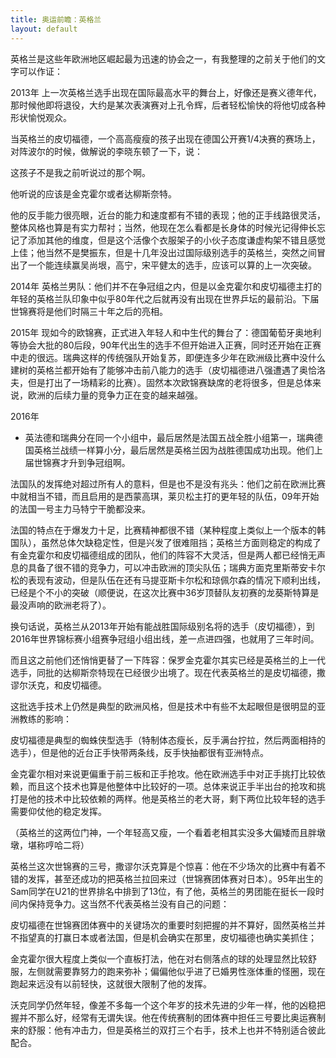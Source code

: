 ```yaml
---
title: 奥运前瞻：英格兰
layout: default
---
```


英格兰是这些年欧洲地区崛起最为迅速的协会之一，有我整理的之前关于他们的文字可以作证：

2013年
上一次英格兰选手出现在国际最高水平的舞台上，好像还是赛义德年代，那时候他即将退役，大约是某次表演赛对上孔令辉，后者轻松愉快的将他切成各种形状愉悦观众。

当英格兰的皮切福德，一个高高瘦瘦的孩子出现在德国公开赛1/4决赛的赛场上，对阵波尔的时候，做解说的李晓东顿了一下，说：

这孩子不是我之前听说过的那个啊。

他听说的应该是金克霍尔或者达柳斯奈特。

他的反手能力很亮眼，近台的能力和速度都有不错的表现；他的正手线路很灵活，整体风格也算是有实力帮衬；当然，他现在怎么看都是长身体的时候光记得伸长忘记了添加其他的维度，但是这个活像个衣服架子的小伙子态度谦虚构架不错且感觉上佳；他当然不是樊振东，但是十几年没出过国际级别选手的英格兰，突然之间冒出了一个能连续赢吴尚垠，高宁，宋平健太的选手，应该可以算的上一次突破。

2014年
英格兰男队：他们并不在争冠组之内，但是以金克霍尔和皮切福德主打的年轻的英格兰队印象中似乎80年代之后就再没有出现在世界乒坛的最前沿。下届世锦赛将是他们时隔三十年之后的亮相。

2015年
现如今的欧锦赛，正式进入年轻人和中生代的舞台了：德国葡萄牙奥地利等协会大批的80后段，90年代出生的选手不但开始进入正赛，同时还开始在正赛中走的很远。瑞典这样的传统强队开始复苏，即便连多少年在欧洲级比赛中没什么建树的英格兰都开始有了能够冲击前八能力的选手（皮切福德进八强遭遇了奥恰洛夫，但是打出了一场精彩的比赛）。固然本次欧锦赛缺席的老将很多，但是总体来说，欧洲的后续力量的竞争力正在变的越来越强。

2016年

- 英法德和瑞典分在同一个小组中，最后居然是法国五战全胜小组第一，瑞典德国英格兰战绩一样算小分，最后居然是英格兰因为战胜德国成功出现。他们上届世锦赛才升到争冠组啊。

法国队的发挥绝对超过所有人的意料，但是也不是没有兆头：他们之前在欧洲比赛中就相当不错，而且启用的是西蒙高琪，莱贝松主打的更年轻的队伍，09年开始的法国一号主力马特宁干脆都没来。

法国的特点在于爆发力十足，比赛精神都很不错（某种程度上类似上一个版本的韩国队），虽然总体欠缺稳定性，但是兴发了很难阻挡；英格兰方面则稳定的构成了有金克霍尔和皮切福德组成的团队，他们的阵容不大灵活，但是两人都已经悄无声息的具备了很不错的竞争力，可以冲击欧洲的顶尖队伍；瑞典方面克里斯蒂安卡尔松的表现有波动，但是队伍在还有马提亚斯卡尔松和琼佩尔森的情况下顺利出线，已经是个不小的突破（顺便说，在这次比赛中36岁顶替队友初赛的龙葵斯特算是最没声响的欧洲老将了）。


换句话说，英格兰从2013年开始有能战胜国际级别名将的选手（皮切福德），到2016年世界锦标赛小组赛争冠组小组出线，差一点进四强，也就用了三年时间。

而且这之前他们还悄悄更替了一下阵容：保罗金克霍尔其实已经是英格兰的上一代选手，同批的达柳斯奈特现在已经很少出境了。现在代表英格兰的是皮切福德，撒谬尔沃克，和皮切福德。

这批选手技术上仍然是典型的欧洲风格，但是技术中有些不太起眼但是很明显的亚洲教练的影响：

皮切福德是典型的蜘蛛侠型选手（特制体态瘦长，反手满台拧拉，然后两面相持的选手），但是他的近台正手快带两条线，反手快抽都很有亚洲特点。

金克霍尔相对来说更偏重于前三板和正手抢攻。他在欧洲选手中对正手挑打比较依赖，而且这个技术也算是他整体中比较好的一项。总体来说正手半出台的抢攻和挑打是他的技术中比较依赖的两样。他是英格兰的老大哥，剩下两位比较年轻的选手需要仰仗他的稳定发挥。

（英格兰的这两位门神，一个年轻高又瘦，一个看着老相其实没多大偏矮而且胖墩墩，堪称哼哈二将）

英格兰这次世锦赛的三号，撒谬尔沃克算是个惊喜：他在不少场次的比赛中有着不错的发挥，甚至还成功的把英格兰拉回来过（世锦赛团体赛对日本）。95年出生的Sam同学在U21的世界排名中排到了13位，有了他，英格兰的男团能在挺长一段时间内保持竞争力。这当然不代表英格兰没有自己的问题：

皮切福德在世锦赛团体赛中的关键场次的重要时刻把握的并不算好，固然英格兰并不指望真的打赢日本或者法国，但是机会确实在那里，皮切福德也确实美抓住；

金克霍尔很大程度上类似一个直板打法，他在对右侧落点的球的处理显然比较舒服，左侧就需要靠努力的跑来弥补；偏偏他似乎进了已婚男性涨体重的怪圈，现在跑起来远没有以前轻快，这就很大限制了他的发挥。

沃克同学仍然年轻，像差不多每一个这个年岁的技术先进的少年一样，他的凶稳把握并不那么好，经常有无谓失误。他在传统赛制的团体赛中担任三号要比奥运赛制来的舒服：他有冲击力，但是英格兰的双打三个右手，技术上也并不特别适合彼此配合。

